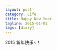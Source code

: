 ```yaml
---
layout: post
category: Life
title: Happy New Year
tagline: 2015-01-01
tags: [diary]
---
```

2015 新年快乐~！
